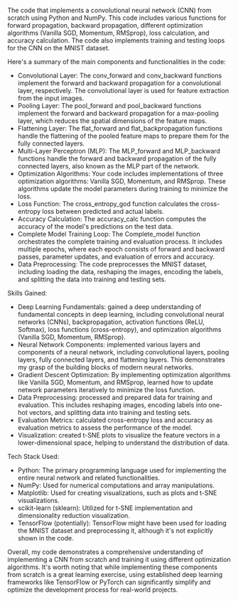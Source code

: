 The code that implements a convolutional neural network (CNN) from scratch using Python and NumPy. This code includes various functions for forward propagation, backward propagation, different optimization algorithms (Vanilla SGD, Momentum, RMSprop), loss calculation, and accuracy calculation. The code also implements training and testing loops for the CNN on the MNIST dataset.

Here's a summary of the main components and functionalities in the code:
* Convolutional Layer: The conv_forward and conv_backward functions implement the forward and backward propagation for a convolutional layer, respectively. The convolutional layer is used for feature extraction from the input images.
* Pooling Layer: The pool_forward and pool_backward functions implement the forward and backward propagation for a max-pooling layer, which reduces the spatial dimensions of the feature maps.
* Flattening Layer: The flat_forward and flat_backpropagation functions handle the flattening of the pooled feature maps to prepare them for the fully connected layers.
* Multi-Layer Perceptron (MLP): The MLP_forward and MLP_backward functions handle the forward and backward propagation of the fully connected layers, also known as the MLP part of the network.
* Optimization Algorithms: Your code includes implementations of three optimization algorithms: Vanilla SGD, Momentum, and RMSprop. These algorithms update the model parameters during training to minimize the loss.
* Loss Function: The cross_entropy_god function calculates the cross-entropy loss between predicted and actual labels.
* Accuracy Calculation: The accuracy_calc function computes the accuracy of the model's predictions on the test data.
* Complete Model Training Loop: The Complete_model function orchestrates the complete training and evaluation process. It includes multiple epochs, where each epoch consists of forward and backward passes, parameter updates, and evaluation of errors and accuracy.
* Data Preprocessing: The code preprocesses the MNIST dataset, including loading the data, reshaping the images, encoding the labels, and splitting the data into training and testing sets.

Skills Gained:
* Deep Learning Fundamentals: gained a deep understanding of fundamental concepts in deep learning, including convolutional neural networks (CNNs), backpropagation, activation functions (ReLU, Softmax), loss functions (cross-entropy), and optimization algorithms (Vanilla SGD, Momentum, RMSprop).
* Neural Network Components: implemented various layers and components of a neural network, including convolutional layers, pooling layers, fully connected layers, and flattening layers. This demonstrates my grasp of the building blocks of modern neural networks.
* Gradient Descent Optimization: By implementing optimization algorithms like Vanilla SGD, Momentum, and RMSprop, learned how to update network parameters iteratively to minimize the loss function.
* Data Preprocessing: processed and prepared data for training and evaluation. This includes reshaping images, encoding labels into one-hot vectors, and splitting data into training and testing sets.
* Evaluation Metrics: calculated cross-entropy loss and accuracy as evaluation metrics to assess the performance of the model.
* Visualization: created t-SNE plots to visualize the feature vectors in a lower-dimensional space, helping to understand the distribution of data.

Tech Stack Used:
* Python: The primary programming language used for implementing the entire neural network and related functionalities.
* NumPy: Used for numerical computations and array manipulations.
* Matplotlib: Used for creating visualizations, such as plots and t-SNE visualizations.
* scikit-learn (sklearn): Utilized for t-SNE implementation and dimensionality reduction visualization.
* TensorFlow (potentially): TensorFlow might have been used for loading the MNIST dataset and preprocessing it, although it's not explicitly shown in the code.

Overall, my code demonstrates a comprehensive understanding of implementing a CNN from scratch and training it using different optimization algorithms. It's worth noting that while implementing these components from scratch is a great learning exercise, using established deep learning frameworks like TensorFlow or PyTorch can significantly simplify and optimize the development process for real-world projects.
